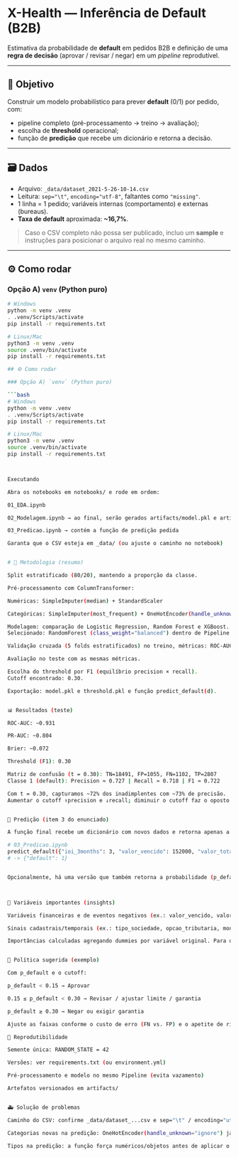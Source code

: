 # X-Health — Inferência de Default (B2B)

Estimativa da probabilidade de **default** em pedidos B2B e definição de uma **regra de decisão** (aprovar / revisar / negar) em um *pipeline* reprodutível.

---

## 🎯 Objetivo
Construir um modelo probabilístico para prever **default** (0/1) por pedido, com:
- pipeline completo (pré-processamento → treino → avaliação);
- escolha de **threshold** operacional;
- função de **predição** que recebe um dicionário e retorna a decisão.




---

## 🗃️ Dados

- Arquivo: `_data/dataset_2021-5-26-10-14.csv`  
- Leitura: `sep="\t"`, `encoding="utf-8"`, faltantes como `"missing"`.
- 1 linha = 1 pedido; variáveis internas (comportamento) e externas (bureaus).
- **Taxa de default** aproximada: **~16,7%**.

> Caso o CSV completo não possa ser publicado, incluo um **sample** e instruções para posicionar o arquivo real no mesmo caminho.

---

## ⚙️ Como rodar

### Opção A) `venv` (Python puro)

```bash
# Windows
python -m venv .venv
. .venv/Scripts/activate
pip install -r requirements.txt

# Linux/Mac
python3 -m venv .venv
source .venv/bin/activate
pip install -r requirements.txt

## ⚙️ Como rodar

### Opção A) `venv` (Python puro)

```bash
# Windows
python -m venv .venv
. .venv/Scripts/activate
pip install -r requirements.txt

# Linux/Mac
python3 -m venv .venv
source .venv/bin/activate
pip install -r requirements.txt



Executando

Abra os notebooks em notebooks/ e rode em ordem:

01_EDA.ipynb

02_Modelagem.ipynb → ao final, serão gerados artifacts/model.pkl e artifacts/threshold.pkl

03_Predicao.ipynb → contém a função de predição pedida

Garanta que o CSV esteja em _data/ (ou ajuste o caminho no notebook)


# 🧪 Metodologia (resumo)

Split estratificado (80/20), mantendo a proporção da classe.

Pré-processamento com ColumnTransformer:

Numéricas: SimpleImputer(median) + StandardScaler

Categóricas: SimpleImputer(most_frequent) + OneHotEncoder(handle_unknown="ignore")

Modelagem: comparação de Logistic Regression, Random Forest e XGBoost.
Selecionado: RandomForest (class_weight="balanced") dentro de Pipeline.

Validação cruzada (5 folds estratificados) no treino, métricas: ROC-AUC, PR-AUC (classe rara) e Brier (qualidade da probabilidade).

Avaliação no teste com as mesmas métricas.

Escolha do threshold por F1 (equilíbrio precision × recall).
Cutoff encontrado: 0.30.

Exportação: model.pkl e threshold.pkl e função predict_default(d).


📊 Resultados (teste)

ROC-AUC: ~0.931

PR-AUC: ~0.804

Brier: ~0.072

Threshold (F1): 0.30

Matriz de confusão (t = 0.30): TN=18491, FP=1055, FN=1102, TP=2807
Classe 1 (default): Precision ≈ 0.727 | Recall ≈ 0.718 | F1 ≈ 0.722

Com t = 0.30, capturamos ~72% dos inadimplentes com ~73% de precisão.
Aumentar o cutoff ↑precision e ↓recall; diminuir o cutoff faz o oposto.


🧩 Predição (item 3 do enunciado)

A função final recebe um dicionário com novos dados e retorna apenas a predição binária:

# 03_Predicao.ipynb
predict_default({"ioi_3months": 3, "valor_vencido": 152000, "valor_total_pedido": 35000})
# -> {"default": 1}


Opcionalmente, há uma versão que também retorna a probabilidade (p_default) para diagnóstico.



🧠 Variáveis importantes (insights)

Variáveis financeiras e de eventos negativos (ex.: valor_vencido, valor_quitado, valor_por_vencer, valor_total_pedido, protestos, dividas_vencidas_qtd) dominam as importâncias.

Sinais cadastrais/temporais (ex.: tipo_sociedade, opcao_tributaria, month/year) têm contribuição menor/moderada.

Importâncias calculadas agregando dummies por variável original. Para o sentido do efeito, recomenda-se SHAP (opcional).


🧭 Política sugerida (exemplo)

Com p_default e o cutoff:

p_default < 0.15 → Aprovar

0.15 ≤ p_default < 0.30 → Revisar / ajustar limite / garantia

p_default ≥ 0.30 → Negar ou exigir garantia

Ajuste as faixas conforme o custo de erro (FN vs. FP) e o apetite de risco.

🔁 Reprodutibilidade

Semente única: RANDOM_STATE = 42

Versões: ver requirements.txt (ou environment.yml)

Pré-processamento e modelo no mesmo Pipeline (evita vazamento)

Artefatos versionados em artifacts/


🚑 Solução de problemas

Caminho do CSV: confirme _data/dataset_...csv e sep="\t" / encoding="utf-8".

Categorias novas na predição: OneHotEncoder(handle_unknown="ignore") já previne erro.

Tipos na predição: a função força numéricos/objetos antes de aplicar o pipeline.
